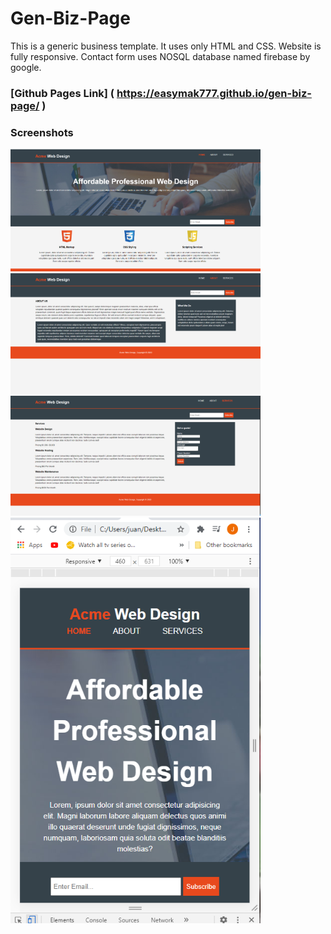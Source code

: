 # Gen-Biz-Page

This is a generic business template.  It uses only HTML and CSS.  Website is fully responsive.  Contact form uses NOSQL database named firebase by google.

### [Github Pages Link] ( https://easymak777.github.io/gen-biz-page/ )

### Screenshots

<img src = "assets\img\acme-landing.PNG" alt="home" width="400px">
<img src = "assets\img\acme-about.PNG" alt="home" width="400px">
<img src = "assets\img\acme-services.PNG" alt="home" width="400px">
<img src = "assets\img\acme-responsive.PNG" alt="home" width="400px">

